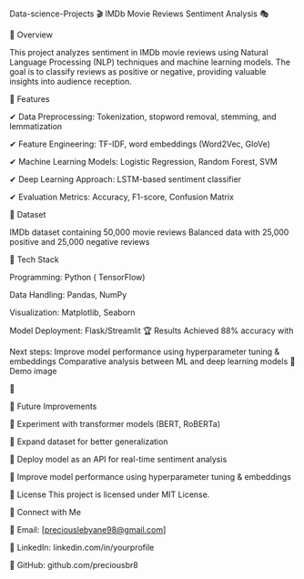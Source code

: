 Data-science-Projects
🎬 IMDb Movie Reviews Sentiment Analysis 🎭

🚀 Overview

This project analyzes sentiment in IMDb movie reviews using Natural Language Processing (NLP) techniques and machine learning models. The goal is to classify reviews as positive or negative, providing valuable insights into audience reception.

📌 Features

✔ Data Preprocessing: Tokenization, stopword removal, stemming, and lemmatization

✔ Feature Engineering: TF-IDF, word embeddings (Word2Vec, GloVe)

✔ Machine Learning Models: Logistic Regression, Random Forest, SVM

✔ Deep Learning Approach: LSTM-based sentiment classifier

✔ Evaluation Metrics: Accuracy, F1-score, Confusion Matrix

📂 Dataset

IMDb dataset containing 50,000 movie reviews Balanced data with 25,000 positive and 25,000 negative reviews

🔧 Tech Stack

Programming: Python ( TensorFlow)

Data Handling: Pandas, NumPy

Visualization: Matplotlib, Seaborn

Model Deployment: Flask/Streamlit 🏆 Results Achieved 88% accuracy with

Next steps: Improve model performance using hyperparameter tuning & embeddings Comparative analysis between ML and deep learning models 📸 Demo image

🚀

🎯 Future Improvements

🔹 Experiment with transformer models (BERT, RoBERTa)

🔹 Expand dataset for better generalization

🔹 Deploy model as an API for real-time sentiment analysis

🔹 Improve model performance using hyperparameter tuning & embeddings

📜 License This project is licensed under MIT License.

🤝 Connect with Me

📩 Email: [preciouslebyane98@gmail.com]

🔗 LinkedIn: linkedin.com/in/yourprofile

📂 GitHub: github.com/preciousbr8
